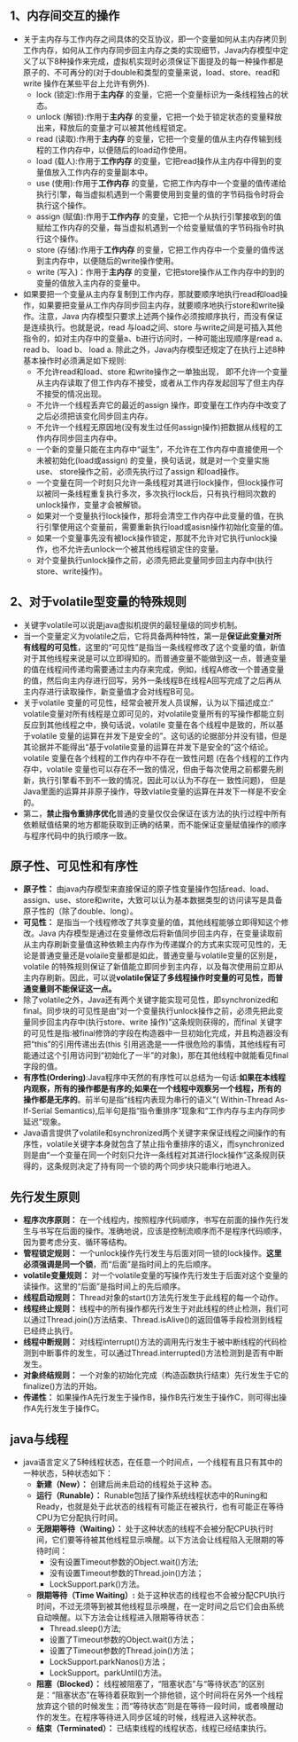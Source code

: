 ## 1、内存间交互的操作
* 关于主内存与工作内存之间具体的交互协议，即一个变量如何从主内存拷贝到工作内存，如何从工作内存同步回主内存之类的实现细节，Java内存模型中定义了以下8种操作来完成，虚拟机实现时必须保证下面提及的每一种操作都是原子的、不可再分的(对于double和类型的变量来说，load、store、read和write 操作在某些平台上允许有例外).
  * lock (锁定):作用于**主内存** 的变量，它把一个变量标识为一条线程独占的状态。
  * unlock (解锁):作用于**主内存** 的变量，它把一个处于锁定状态的变量释放出来，释放后的变量才可以被其他线程锁定。
  * read (读取):作用于**主内存** 的变量，它把一个变量的值从主内存传输到线程的工作内存中，以便随后的load动作使用。
  * load (载人):作用于**工作内存** 的变量，它把read操作从主内存中得到的变量值放入工作内存的变量副本中。
  * use (使用):作用于**工作内存** 的变量，它把工作内存中一个变量的值传递给执行引擎，每当虚拟机遇到一个需要使用到变量的值的字节码指令时将会执行这个操作。
  * assign (赋值):作用于**工作内存** 的变量，它把一个从执行引擎接收到的值赋给工作内存的交量，每当虚拟机遇到一个给变量赋值的字节码指令时执行这个操作。
  * store (存储):作用于**工作内存** 的变量，它把工作内存中一个变量的值传送到主内存中，以便随后的write操作使用。
  * write (写入)：作用于**主内存** 的变量，它把store操作从工作内存中的到的变量的值放入主内存的变量中。<br>
* 如果要把一个变量从主内存复制到工作内存，那就要顺序地执行read和load操作，如果要把变量从工作内存同步回主内存，就要顺序地执行store和write操作。注意，Java 内存模型只要求上述两个操作必须按顺序执行，而没有保证是连续执行。也就是说，read 与load之间、store 与write之间是可插入其他指令的，如对主内存中的变量a、b进行访问时，一种可能出现顺序是read a、read b、 load b、 load a. 除此之外，Java内存模型还规定了在执行上述8种基本操作时必须满足如下规则:
  * 不允许read和load、store 和write操作之一单独出现， 即不允许一个变量从主内存读取了但工作内存不接受，或者从工作内存发起回写了但主内存不接受的情况出现。
  * 不允许一个线程丢弃它的最近的assign 操作，即变量在工作内存中改变了之后必须把该变化同步回主内存。
  * 不允许一个线程无原因地(没有发生过任何assign操作)把数据从线程的工作内存同步回主内存中。
  * 一个新的变量只能在主内存中“诞生”，不允许在工作内存中直接使用一个未被初始化(load或assign) 的变量，换句话说，就是对一个变量实施use、 store操作之前，必须先执行过了assign 和load操作。
  * 一个变量在同一个时刻只允许一条线程对其进行lock操作，但lock操作可以被同一条线程重复执行多次，多次执行lock后，只有执行相同次数的unlock操作，变量才会被解锁。
  * 如果对一个变量执行lock操作，那将会清空工作内存中此变量的值，在执行引擎使用这个变量前，需要重新执行load或asisn操作初始化变量的值。
  * 如果一个变量事先没有被lock操作锁定，那就不允许对它执行unlock操作，也不允许去unlock一个被其他线程锁定住的变量。
  * 对个变量执行unlock操作之前，必须先把此变量同步回主内存中(执行store、write操作)。
## 2、对于volatile型变量的特殊规则
* 关键字volatile可以说是java虚拟机提供的最轻量级的同步机制。
* 当一个变量定义为volatile之后，它将具备两种特性，第一是**保证此变量对所有线程的可见性**，这里的“可见性”是指当一条线程修改了这个变量的值，新值对于其他线程来说是可以立即得知的。而普通变量不能做到这一点，普通变量的值在线程间传递均需要通过主内存来完成，例如，线程A修改一个普通变量的值，然后向主内存进行回写，另外一条线程B在线程A回写完成了之后再从主内存进行读取操作，新变量值才会对线程B可见。
* 关于volatile 变量的可见性，经常会被开发人员误解，认为以下描述成立:“ volatile变量对所有线程是立即可见的，对volatile变量所有的写操作都能立刻反应到其他线程之中，换句话说，volatile 变量在各个线程中是致的，所以基 于volatile 变量的运算在并发下是安全的”。这句话的论据部分并没有错，但是其论据并不能得出“基于volatile变量的运算在并发下是安全的”这个结论。volatile 变量在各个线程的工作内存中不存在一致性问题 (在各个线程的工作内存中，volatile 变量也可以存在不一致的情况，但由于每次使用之前都要先刷新，执行引擎看不到不一致的情况，因此可以认为不存在一 致性问题)， 但是Java里面的运算并非原子操作，导致vlatile变量的运算在并发下一样是不安全的。
* 第二，**禁止指令重排序优化**普通的变量仅仅会保证在该方法的执行过程中所有依赖赋值结果的地方都能获取到正确的结果，而不能保证变量赋值操作的顺序与程序代码中的执行顺序一致。
## 原子性、可见性和有序性
* **原子性：** 由java内存模型来直接保证的原子性变量操作包括read、load、assign、use、store和write，大致可以认为基本数据类型的访问读写是具备原子性的（除了double、long）。
* **可见性：** 是指当一个线程修改了共享变量的值，其他线程能够立即得知这个修改。Java 内存模型是通过在变量修改后将新值同步回主内存，在变量读取前从主内存刷新变量值这种依赖主内存作为传递媒介的方式来实现可见性的，无论是普通变量还是volaile变量都是如此，普通变量与volatile变量的区别是，volatile 的特殊规则保证了新值能立即同步到主内存，以及每次使用前立即从主内存刷新。因此，可以说**volatile保证了多线程操作时变量的可见性，而普通变量则不能保证这一点。**
* 除了volatile之外，Java还有两个关键字能实现可见性，即synchronized和final。同步块的可见性是由“对一个变量执行unlock操作之前，必须先把此变量同步回主内存中(执行store、write 操作)”这条规则获得的，而final 关键字的可见性是指:被final修饰的字段在构造器中一旦初始化完成，并且构造器没有把“this”的引用传递出去(this 引用逃逸是一一件很危险的事情，其他线程有可能通过这个引用访问到“初始化了一半”的对象)，那在其他线程中就能看见final字段的值。
* **有序性(Ordering)**:Java程序中天然的有序性可以总结为一句话:**如果在本线程内观察，所有的操作都是有序的;如果在一个线程中观察另一个线程，所有的操作都是无序的**。前半句是指“线程内表现为串行的语义”( Within-Thread As-If-Serial Semantics),后半句是指“指令重排序”现象和“工作内存与主内存同步延迟”现象。
* Java语言提供了volatile和synchronized两个关键字来保证线程之间操作的有序性，volatile关键字本身就包含了禁止指令重排序的语义，而synchronized则是由“一个变量在同一个时刻只允许一条线程对其进行lock操作”这条规则获得的，这条规则决定了持有同一个锁的两个同步块只能串行地进入。
## 先行发生原则
* **程序次序原则：** 在一个线程内，按照程序代码顺序，书写在前面的操作先行发生与书写在后面的操作。准确地说，应该是控制流顺序而不是程序代码顺序，因为要考虑分支、循环等结构。
* **管程锁定规则：** 一个unlock操作先行发生与后面对同一锁的lock操作。**这里必须强调是同一个锁**，而“后面”是指时间上的先后顺序。
* **volatile变量规则：** 对一个volatile变量的写操作先行发生于后面对这个变量的读操作。这里的“后面”是指时间上的先后顺序。
* **线程启动规则：** Thread对象的start()方法先行发生于此线程的每一个动作。
* **线程终止规则：** 线程中的所有操作都先行发生于对此线程的终止检测，我们可以通过Thread.join()方法结束、Thread.isAlive()的返回值等手段检测到线程已经终止执行。
* **线程中断规则：** 对线程interrupt()方法的调用先行发生于被中断线程的代码检测到中断事件的发生，可以通过Thread.interrupted()方法检测到是否有中断发生。
* **对象终结规则：** 一个对象的初始化完成（构造函数执行结束）先行发生于它的finalize()方法的开始。
* **传递性：** 如果操作A先行发生于操作B，操作B先行发生于操作C，则可得出操作A先行发生于操作C。
## java与线程
* java语言定义了5种线程状态，在任意一个时间点，一个线程有且只有其中的一种状态，5种状态如下：
  * **新建（New）：** 创建后尚未启动的线程处于这种
  态。
  * **运行（Runable）：** Runable包括了操作系统线程状态中的Runing和Ready，也就是处于此状态的线程有可能正在被执行，也有可能正在等待CPU为它分配执行时间。
  * **无限期等待（Waiting）：** 处于这种状态的线程不会被分配CPU执行时间，它们要等待被其他线程显示唤醒。以下方法会让线程陷入无限期的等待时间：
    * 没有设置Timeout参数的Object.wait()方法;
    * 没有设置Timeout参数的Thread.join()方法；
    * LockSupport.park()方法。
  * **限期等待（Time Waiting）:** 处于这种状态的线程也不会被分配CPU执行时间，不过无须等到被其他线程显示唤醒，在一定时间之后它们会由系统自动唤醒。以下方法会让线程进入限期等待状态：
    * Thread.sleep()方法;
    * 设置了Timeout参数的Object.wait()方法；
    * 设置了Timeout参数的Thread.join()方法；
    * LockSupport.parkNanos()方法；
    * LockSupport。parkUntil()方法。
  * **阻塞（Blocked）：** 线程被阻塞了，“阻塞状态”与“等待状态”的区别是：“阻塞状态”在等待着获取到一个排他锁，这个时间将在另外一个线程放弃这个锁的时候发生；而“等待状态”则是在等待一段时间，或者唤醒动作的发生。在程序等待进入同步区域的时候，线程进入这种状态。
  * **结束（Terminated）：** 已结束线程的线程状态，线程已经结束执行。
    
    
    
    
    
    

